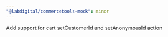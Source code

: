 ```yaml
---
"@labdigital/commercetools-mock": minor
---
```


Add support for cart setCustomerId and setAnonymousId action
